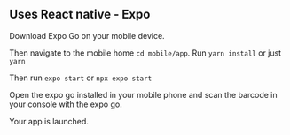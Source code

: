 ## Uses React native - Expo

Download Expo Go on your mobile device.

Then navigate to the mobile home `cd mobile/app`.
Run `yarn install` or just `yarn`

Then run `expo start` or `npx expo start`

Open the expo go installed in your mobile phone and scan the barcode in your console with the expo go.

Your app is launched.
